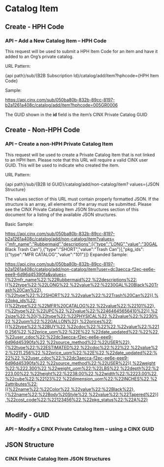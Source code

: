 # Catalog Item

## Create - HPH Code
### API – Add a New Catalog Item – HPH Code

This request will be used to submit a HPH Item Code for an item and have it added to an Org’s private catalog. 

URL Pattern:

{api path}/sub/{B2B Subscription Id}/catalog/add/item?hphcode={HPH Item Code}

Sample:

https://api.cinx.com/sub/050ba80b-832b-89cc-8197-b2a1261a408c/catalog/add/item?hphcode=005GR0006

The GUID shown in the **id** field is the item’s CINX Private Catalog GUID


## Create - Non-HPH Code
### API – Create a non-HPH Private Catalog Item

This request will be used to create a Private Catalog Item that is not linked to an HPH Item.  Please note that this URL will require a valid CINX user GUID.  This will be used to indicate who created the item.

URL Pattern:

{api path}/sub/{B2B Id GUID}/catalog/add/non-catalog/item? values={JSON Structure}

The values section of this URL must contain properly formatted JSON.  If the structure is an array, all elements of the array must be submitted.  Please see the CINX Private Catalog Item JSON Structures section of this document for a listing of the available JSON structures.

Basic Sample: 

https://api.cinx.com/sub/050ba80b-832b-89cc-8197-b2a1261a408c/catalog/add/non-catalog/item?values={"mfr_name":"Rubbermaid","descriptions":[{"type":"LONG","value":"30GAL Black Trash Can"},{"type":"SHORT","value":"Trash Can"}],"pkg_ids":[{"type":"MFR CATALOG","value":"101"}]} 
Expanded Sample: 

https://api.cinx.com/sub/050ba80b-832b-89cc-8197-b2a1261a408c/catalog/add/non-catalog/item?user=dc3aecca-f2ec-ee6e-eee9-6d96d45390fa&values={%22mfr_name%22:%22Rubbermaid%22,%22descriptions%22:[{%22type%22:%22LONG%22,%22value%22:%2230GAL%20Black%20Trash%20Can%22},{%22type%22:%22SHORT%22,%22value%22:%22Trash%20Can%22}],%22pkg_ids%22:[{%22type%22:%22MFR%20CATALOG%22,%22value%22:%22101%22},{%22type%22:%22UPC%22,%22value%22:%22464645656410%22}],%22size%22:%20{%22type%22:%22PHYSICAL%22,%22value%22:%2230%22,%22uom%22:%22GALLON%22},%22prices%22:[{%22type%22:%22BUY%22,%22cdoc%22:%22%22,%22value%22:%2210.256%22,%22price_uom%22:%22E%22,%22date_updated%22:%22%22,%22user_cdoc%22:%22dc3aecca-f2ec-ee6e-eee9-6d96d45390fa%22,%22source_method%22:%22USER%22},{%22type%22:%22ESTIMATED%22,%22cdoc%22:%22%22,%22value%22:%2211.256%22,%22price_uom%22:%22E%22,%22date_updated%22:%22%22,%22user_cdoc%22:%22dc3aecca-f2ec-ee6e-eee9-6d96d45390fa%22,%22source_method%22:%22USER%22}],%22weight%22:%222.300%22,%22weight_uom%22:%22LBS%22,%22depth%22:%2223.00%22,%22height%22:%2238.00%22,%22width%22:%2223.00%22,%22cube%22:%22123%22,%22dimension_uom%22:%22INCHES%22,%22attributes%22:[{%22name%22:%22Color%22,%22value%22:%22Black%22},{%22name%22:%22Body%20Style%22,%22value%22:%22Tapered%22}],%22cost_code%22:%22123456%22,%22pkg_status%22:%22A%22}


## Modify - GUID
### API – Modify a CINX Private Catalog Item – using a CINX GUID

## JSON Structure
### CINX Private Catalog Item JSON Structures
